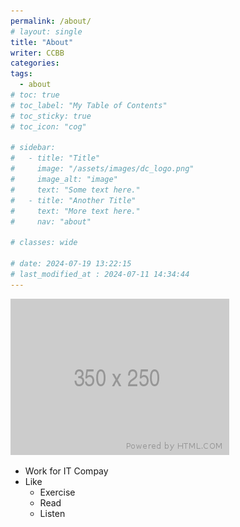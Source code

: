```yaml
---
permalink: /about/
# layout: single
title: "About"
writer: CCBB
categories:
tags:
  - about
# toc: true
# toc_label: "My Table of Contents"
# toc_sticky: true
# toc_icon: "cog"

# sidebar:
#   - title: "Title"
#     image: "/assets/images/dc_logo.png"
#     image_alt: "image"
#     text: "Some text here."
#   - title: "Another Title"
#     text: "More text here."
#     nav: "about"

# classes: wide

# date: 2024-07-19 13:22:15
# last_modified_at : 2024-07-11 14:34:44
---
```


![profile](/assets/images/350x250.png)
* Work for IT Compay
* Like
  * Exercise
  * Read
  * Listen
